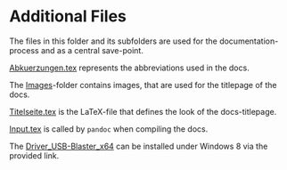 # Additional Files

The files in this folder and its subfolders are used for the documentation-process and as a central save-point.

[Abkuerzungen.tex](Abkuerzungen.tex) represents the abbreviations used in the docs.

The [Images](Images)-folder contains images, that are used for the titlepage of the docs.

[Titelseite.tex](Titelseite.tex) is the LaTeX-file that defines the look of the docs-titlepage.

[Input.tex](Input.tex) is called by `pandoc` when compiling the docs.

The [Driver_USB-Blaster_x64](http://altera-guide.blogspot.de) can be installed under Windows 8 via the provided link.
